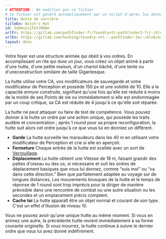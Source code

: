 ```yaml
---
# ATTENTION : Ne modifiez pas ce fichier
# Ce fichier est généré automatiquement par un script d'après les données du module Foundry VTT officiel et de sa traduction
title: Hutte de sorcière
titleEn: Witch's Hut
id: Sq9muixjFptJO8Ae
urlFr: https://gitlab.com/pathfinder-fr/foundryvtt-pathfinder2-fr/-/blob/master/data/feats/Sq9muixjFptJO8Ae.htm
urlEn: https://gitlab.com/hooking/foundry-vtt---pathfinder-2e/-/blob/master/packs/data/feats.db/witch-s-hut.json
layout: dons
---
```

Votre foyer est une structure animée qui obéit à vos ordres. En accomplissant un rite qui dure un jour, vous créez un objet animé à partir d'une hutte, d'une petite maison, d'un chariot bâché, d'une tente ou d'uneconstruction similaire de taille Gigantesque.

La hutte utilise votre CA, vos modificateurs de sauvegarde et votre modificateur de Perception et possède 150 pv et une solidité de 10. Elle a la capacité *armure construite*, signifiant qu'une fois qu'elle est réduite à moins de la moitié de ses Points de vie ou immédiatement si elle est endommagée par un coup critique, sa CA est réduite de 4 jusqu'à ce qu'elle soit réparée.

La hutte ne peut attaquer ou faire de test de compétence. Vous pouvez donner à la hutte un ordre par une action unique, qui possède les traits audible et concentration ; après 1 round pour sa propre reconfiguration, la hutte suit alors cet ordre jusqu'à ce que vous lui en donniez un différent.

- **Garde** La hutte surveille les maraudeurs dans les 40 m en utilisant votre modificateur de Perception et crie si elle en aperçoit.
- **Fermeture** Chaque entrée de la hutte est scellée avec un sort de [Verrouillage](../sorts/verrouillage.html).
- **Déplacement** La hutte obtient une Vitesse de 18 m, faisant grandir des pattes d'oiseau ou des os, si nécessaire et suit les ordres de déplacement basiques que vous lui donnez, comme “suis moi” ou “va dans cette direction.” Bien que parfaitement adaptée au voyage sur de longues distances, Les mouvements brusques de la hutte et le temps de réponse de 1 round sont trop imprécis pour la diriger de manière prévisible dans une rencontre de combat ou une autre situation ou les secondes et un emplacement précis comptent.
- **Cache toi** La hutte apparaît être un objet normal et courant de son type. C'est un effet d'illusion de niveau 10.

Vous ne pouvez avoir qu'une unique hutte au même moment. Si vous en animez une autre, la précédente hutte revient immédiatement à sa forme courante originelle. Si vous mourrez, la hutte continue à suivre le dernier ordre que vous lui avez donné indéfiniment.
